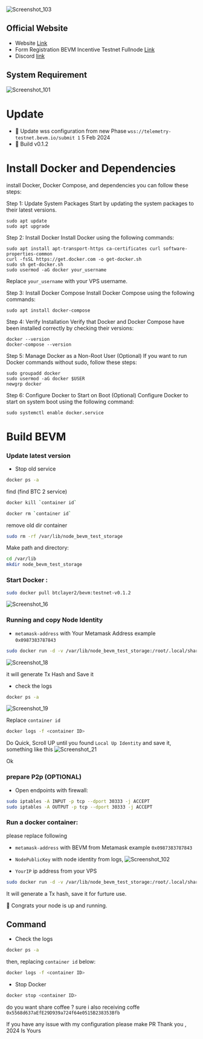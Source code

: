 ![Screenshot_103](https://github.com/fatalbar/Testnet-validator/assets/81378817/b39f85cb-755d-4118-918f-11e5f647c674)
## Official Website
* Website [Link](https://bevm.io) 
* Form Registration BEVM Incentive Testnet Fullnode  [Link](https://docs.google.com/forms/u/0/d/e/1FAIpQLSfaD7J97Z3T79TF-UaBT6xj9jiGAXrAqb56QmqY-HrEsv4AOw/formResponse)
* Discord [link](https://discord.gg/MbZW655p4e) 
## System Requirement
![Screenshot_101](https://github.com/fatalbar/Testnet-validator/assets/81378817/34fd3b51-d5db-4ff5-83a5-a84b4eebd8a9)

# Update
* 🌅 Update wss configuration from new Phase `wss://telemetry-testnet.bevm.io/submit 1` 5 Feb 2024
* 🌅 Build v0.1.2

# Install Docker and Dependencies
install Docker, Docker Compose, and dependencies you can follow these steps:

Step 1: Update System Packages
Start by updating the system packages to their latest versions.

```
sudo apt update
sudo apt upgrade
```

Step 2: Install Docker
Install Docker using the following commands:

```
sudo apt install apt-transport-https ca-certificates curl software-properties-common
curl -fsSL https://get.docker.com -o get-docker.sh
sudo sh get-docker.sh
sudo usermod -aG docker your_username
```

Replace `your_username` with your VPS username.

Step 3: Install Docker Compose
Install Docker Compose using the following commands:

```
sudo apt install docker-compose
```

Step 4: Verify Installation
Verify that Docker and Docker Compose have been installed correctly by checking their versions:

```
docker --version
docker-compose --version
```

Step 5: Manage Docker as a Non-Root User (Optional)
If you want to run Docker commands without sudo, follow these steps:

```
sudo groupadd docker
sudo usermod -aG docker $USER
newgrp docker
```

Step 6: Configure Docker to Start on Boot (Optional)
Configure Docker to start on system boot using the following command:

```
sudo systemctl enable docker.service
```
# Build BEVM 

### Update latest version
* Stop old service 
```bash
docker ps -a
```
find (find BTC 2 service)
```bash
docker kill `container id`
```
```bash
docker rm `container id`
```
remove old dir container
```bash
sudo rm -rf /var/lib/node_bevm_test_storage
```

Make path and directory:
```bash
cd /var/lib
mkdir node_bevm_test_storage
```

### Start Docker :
```bash
sudo docker pull btclayer2/bevm:testnet-v0.1.2
```
![Screenshot_16](https://github.com/fatalbar/Testnet-validator/assets/81378817/930ff5d3-bbd7-41bd-b54a-14f210d6065b)

### Running and copy Node Identity 
* `metamask-address` with Your Metamask Address example `0x0987383787843`
```bash
sudo docker run -d -v /var/lib/node_bevm_test_storage:/root/.local/share/bevm btclayer2/bevm:testnet-v0.1.2 bevm "--chain=testnet" "--name=metamask-address" "--pruning=archive" --telemetry-url "wss://telemetry-testnet.bevm.io/submit 1"
```
![Screenshot_18](https://github.com/fatalbar/Testnet-validator/assets/81378817/2cc60e54-3f2a-4d13-9a0a-d861b57af7e5)

it will generate Tx Hash and Save it

* check the logs 
```bash
docker ps -a
```
![Screenshot_19](https://github.com/fatalbar/Testnet-validator/assets/81378817/606109d4-657d-4b90-9b34-b3d72610515b)


Replace `container id`
```bash
docker logs -f <container ID>
```
Do Quick, Scroll UP until you found `Local Up Identity` and save it, something like this
![Screenshot_21](https://github.com/fatalbar/Testnet-validator/assets/81378817/ff22acd1-7e01-4398-b0d3-2f98145db413)



Ok 
### prepare P2p (OPTIONAL)

* Open endpoints with firewall:
```bash
sudo iptables -A INPUT -p tcp --dport 30333 -j ACCEPT
sudo iptables -A OUTPUT -p tcp --dport 30333 -j ACCEPT
```

### Run a docker container: 
please replace following 
* `metamask-address` with BEVM from Metamask example `0x0987383787843`
* `NodePublicKey` with node identity from logs, 
  ![Screenshot_102](https://github.com/fatalbar/Testnet-validator/assets/81378817/a0edcd61-39ea-44f9-b5af-60affd3a5be3)
  
* `YourIP`  ip address from your VPS

```bash
sudo docker run -d -v /var/lib/node_bevm_test_storage:/root/.local/share/bevm btclayer2/bevm:testnet-v0.1.2 bevm "--chain=testnet" "--name=metamask-address" "--pruning=archive" --telemetry-url "wss://telemetry-testnet.bevm.io/submit 1" --bootnodes /ip4/YourIP/tcp/30333/ws/p2p/NodePublicKey
```
It will generate a Tx hash, save it for furture use.

🎉 Congrats your node is up and running.

## Command 
* Check the logs
```bash
docker ps -a
```
then, replacing `container id` below:
```bash
docker logs -f <container ID>
```

* Stop Docker
```bash 
docker stop <container ID>
```

do you want share coffee ?
sure i also receiving coffe `0x5568d637aEfE29D939a724f64e0515B238353Bfb`

If you have any issue with my configuration please make PR Thank you , 2024 Is Yours 
